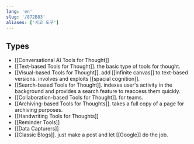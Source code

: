 ```yaml
---
lang: 'en'
slug: '/872B83'
aliases: ['사고 도구']
---
```


## Types

- [[Conversational AI Tools for Thought]]
- [[Text-based Tools for Thought]]. the basic type of tools for thought.
- [[Visual-based Tools for Thought]]. add [[infinite canvas]] to text-based versions. involves and exploits [[spacial cognition]].
- [[Search-based Tools for Thought]]. indexes user's activity in the background and provides a search feature to reaccess them quickly.
- [[Collaboration-based Tools for Thought]]. for teams.
- [[Archiving-based Tools for Thoughts]]. takes a full copy of a page for archiving purposes.
- [[Handwriting Tools for Thoughts]]
- [[Reminder Tools]]
- [[Data Capturers]]
- [[Classic Blogs]]. just make a post and let [[Google]] do the job.
